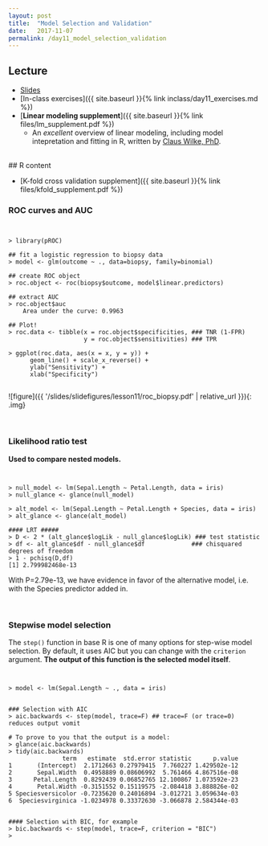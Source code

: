 ```yaml
---
layout: post
title:  "Model Selection and Validation"
date:   2017-11-07
permalink: /day11_model_selection_validation
---
```



## Lecture 

+ [Slides](./slides/day11_model_selection_validation.pdf)
+ [In-class exercises]({{ site.baseurl }}{% link inclass/day11_exercises.md %})
+ [**Linear modeling supplement**]({{ site.baseurl }}{% link files/lm_supplement.pdf %})
	+ An *excellent* overview of linear modeling, including model intepretation and fitting in R, written by [Claus Wilke, PhD](http://wilkelab.org).

<br>
## R content

+ [K-fold cross validation supplement]({{ site.baseurl }}{% link files/kfold_supplement.pdf %})

### ROC curves and AUC

<pre><code class="language-r">

> library(pROC)

## fit a logistic regression to biopsy data
> model <- glm(outcome ~ ., data=biopsy, family=binomial)

## create ROC object
> roc.object <- roc(biopsy$outcome, model$linear.predictors)

## extract AUC
> roc.object$auc
 	Area under the curve: 0.9963
 	
## Plot!
> roc.data <- tibble(x = roc.object$specificities, ### TNR (1-FPR)                     y = roc.object$sensitivities) ### TPR> ggplot(roc.data, aes(x = x, y = y)) +      geom_line() + scale_x_reverse() +      ylab("Sensitivity") +      xlab("Specificity")
      
</code></pre>

![figure]({{ '/slides/slidefigures/lesson11/roc_biopsy.pdf' | relative_url }}){: .img}

<br>

### Likelihood ratio test

**Used to compare nested models.**

<pre><code class="language-r">

> null_model <- lm(Sepal.Length ~ Petal.Length, data = iris)
> null_glance <- glance(null_model) 

> alt_model <- lm(Sepal.Length ~ Petal.Length + Species, data = iris)> alt_glance <- glance(alt_model)
#### LRT #####> D <- 2 * (alt_glance$logLik - null_glance$logLik) ### test statistic 
> df <- alt_glance$df - null_glance$df             ### chisquared degrees of freedom
> 1 - pchisq(D,df)[1] 2.799982468e-13
</code></pre>

With P=2.79e-13, we have evidence in favor of the alternative model, i.e. with the Species predictor added in.

<br>

### Stepwise model selection

The `step()` function in base R is one of many options for step-wise model selection. By default, it uses AIC but you can change with the `criterion` argument. **The output of this function is the selected model itself**.


<pre><code class="language-r">

> model <- lm(Sepal.Length ~ ., data = iris)### Selection with AIC> aic.backwards <- step(model, trace=F) ## trace=F (or trace=0) reduces output vomit 

# To prove to you that the output is a model:
> glance(aic.backwards)
> tidy(aic.backwards)
               term   estimate  std.error statistic      p.value
1       (Intercept)  2.1712663 0.27979415  7.760227 1.429502e-12
2       Sepal.Width  0.4958889 0.08606992  5.761466 4.867516e-08
3      Petal.Length  0.8292439 0.06852765 12.100867 1.073592e-23
4       Petal.Width -0.3151552 0.15119575 -2.084418 3.888826e-02
5 Speciesversicolor -0.7235620 0.24016894 -3.012721 3.059634e-03
6  Speciesvirginica -1.0234978 0.33372630 -3.066878 2.584344e-03#### Selection with BIC, for example> bic.backwards <- step(model, trace=F, criterion = "BIC")
> </code></pre>
<br>
